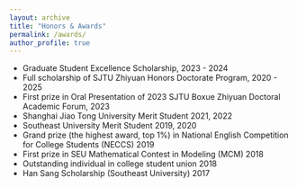 ```yaml
---
layout: archive
title: "Honors & Awards"
permalink: /awards/
author_profile: true
---
```


- Graduate Student Excellence Scholarship, 2023 - 2024 
- Full scholarship of SJTU Zhiyuan Honors Doctorate Program, 2020 - 2025
- First prize in Oral Presentation of 2023 SJTU Boxue Zhiyuan Doctoral Academic Forum, 2023
- Shanghai Jiao Tong University Merit Student 2021, 2022
- Southeast University Merit Student 2019, 2020
- Grand prize (the highest award, top 1%) in National English Competition for College Students (NECCS) 2019
- First prize in SEU Mathematical Contest in Modeling (MCM) 2018
- Outstanding individual in college student union 2018
- Han Sang Scholarship (Southeast University) 2017
